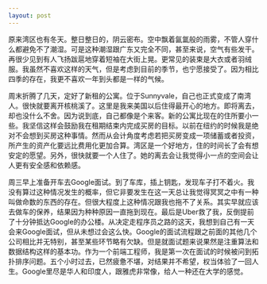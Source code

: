 ```yaml
---
layout: post
---
```

原来湾区也有冬天。整日整日的，阴云密布。空中飘着氤氲般的雨雾，不管人穿什么都避免不了潮湿。可是这种潮湿跟广东又完全不同，甚至来说，空气有些发干。再很少见到有人飞扬跋扈地穿着短袖在大街上晃。更常见的装束是大衣或者羽绒服。我虽然不喜欢这样的天气，但是考虑到目前的季节，也宁愿接受了。因为相比四季的存在，我更不喜欢一年到头都是一样的气候。

周末折腾了几天，定好了新租的公寓。位于Sunnyvale，自己也正式变成了南湾人。很快就要离开核桃溪了。这里是我来美国以后住得最开心的地方。即将离去，却也没什么不舍。因为说到底，自己都像是个来客。新的公寓比现在的住所要小一些。我坚信这样会鼓励我在租期结束内完成买房的目标。以前在纽约的时候我是绝对不会想到买房这种事情。然而从会计角度考虑若把买房变成一项储蓄或者投资，所产生的资产化要远比费用化更加合算。湾区是一个好地方，住的时间长了会有想安定的愿望。另外，很快就要一个人住了。她的离去会让我觉得小一点的空间会让人更有安全感和依赖感。

周三早上准备开车去Google面试。到了车库，插上钥匙，发现车子打不着火。我没有算过这种情况发生的概率，但它非要发生在这一天总让我觉得冥冥之中有一种叫做命数的东西的存在。但很大程度上这种情况跟我也拖不了关系。其实早就应该去做车的保养，结果因为种种原因一直拖到现在。最后是Uber救了我，反倒提前了十分钟抵达Google的办公楼。从决定走程序员之路的这天，我想到自己有一天会来Google面试，但从未想过会这么快。Google的面试流程跟之前面的其他几个公司相比并无特别，甚至某些环节略有欠缺。但是就面试题来说果然是注重算法和数据结构这样的基本功。作为一个前端工程师，我是第一次在面试的时候被问到拓扑排序问题。五个小时过去，已然疲惫不堪，对结果并不希望，权当体验了一回人生。Google里尽是华人和印度人，跟雅虎非常像，给人一种还在大学的感觉。
